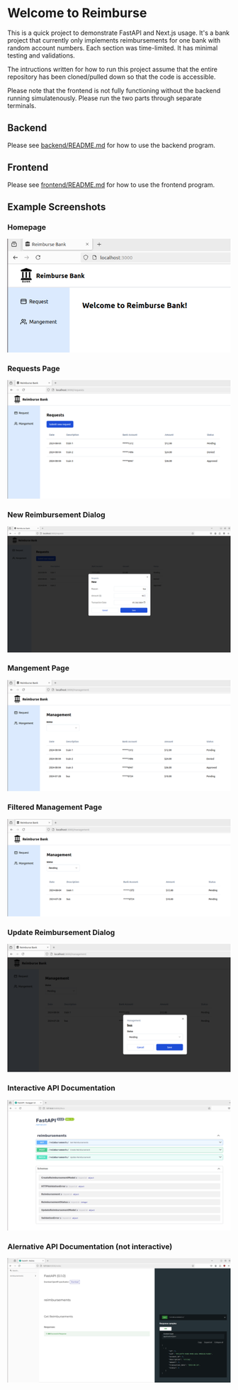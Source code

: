 # Welcome to Reimburse
This is a quick project to demonstrate FastAPI and Next.js usage. It's a bank project that currently only implements reimbursements for one bank with random account numbers. Each section was time-limited. It has minimal testing and validations.

The intructions written for how to run this project assume that the entire repository has been cloned/pulled down so that the code is accessible.

Please note that the frontend is not fully functioning without the backend running simulatenously. Please run the two parts through separate terminals.

## Backend
Please see [backend/README.md](./backend/README.md) for how to use the backend program.

## Frontend
Please see [frontend/README.md](./frontend/README.md) for how to use the frontend program.

## Example Screenshots

### Homepage
![missing-img-0 see frontend/README.md](img/0-homepage.png)

### Requests Page
![missing-img-1 see frontend/README.md](img/1-requests.png)

### New Reimbursement Dialog
![missing-img-2 see frontend/README.md](img/2-new-reimbursement.png)

### Mangement Page
![missing-img-3 see frontend/README.md](img/3-mangement.png)

### Filtered Management Page
![missing-img-4 see frontend/README.md](img/4-filtering.png)

### Update Reimbursement Dialog
![missing-img-5 see frontend/README.md](img/5-update-reimbursement.png)

### Interactive API Documentation
![missing-img-6 see backend/README.md](img/6-backend-docs.png)

### Alernative API Documentation (not interactive)
![missing-img-7 see backend/README.md](img/7-backend-redoc.png)
